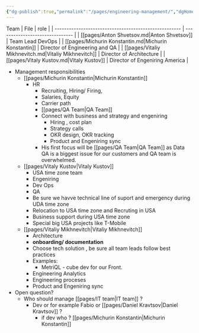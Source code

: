 ```yaml
---
{"dg-publish":true,"permalink":"/pages/engineering-management/","dgHomeLink":true,"dgPassFrontmatter":false}
---
```


Team
| File                                                  | role                            |
| ----------------------------------------------------- | ------------------------------- |
| [[pages/Anton  Shvetsov.md\|Anton  Shvetsov]]         | Team Lead DevOps                |
| [[pages/Michurin Konstantin.md\|Michurin Konstantin]] | Director of Engineering and QA  |
| [[pages/Vitaliy Mikhnevitch.md\|Vitaliy Mikhnevitch]] | Director of Architecture        |
| [[pages/Vitaly Kustov.md\|Vitaly Kustov]]             | Director of Engeniring  America |

- Management responsibilities 
	- [[pages/Michurin Konstantin|Michurin Konstantin]]
		 - HR
			- Recruiting, Hiring/ Firing,
			- Salaries, Equity
			- Carrier path
			- [[pages/QA Team|QA Team]] 
			- Connect with business and strategy and engeniring 
				-  Hiring , cost plan
				- Strategy calls
				- OKR design, OKR tracking
				- Product and Engeniring  sync 
			- His first focus will be [[pages/QA Team|QA Team]] as Data QA is a biggest issue for our customers and QA team is overwhelmed. 
	-  [[pages/Vitaly Kustov|Vitaly Kustov]] 
		- USA time zone team 
		- Engeniring 
		- Dev Ops 
		- QA
		- Be sure we havve technical line of suport and emergency during UDA time zone
		- Relocation to USA time zone and Recruting in USA
		- Business support during USA time zone 
		- Special big USA projects like T-Mobile 
	- [[pages/Vitaliy Mikhnevitch|Vitaliy Mikhnevitch]]   
		- Architecture
		- **onboarding/ documentation**
		- Choose tech solution , be sure all team leads follow best practices
		- Examples:
			-  MetriQL - cube dev for our Front.
		- Engineering Analytics
		- Engineering proceses
		- Product and Engeniring  sync 
- Open question?
	- Who should manage [[pages/IT team|IT team]] ? 
		- Dev or for example Fabio or [[pages/Daniel Kravtsov|Daniel Kravtsov]] ? 
			- if dev who ? [[pages/Michurin Konstantin|Michurin Konstantin]]